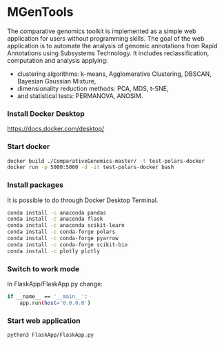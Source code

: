 # MGenTools

The comparative genomics toolkit is implemented as a simple web application for users without programming skills.
The goal of the web application is to automate the analysis of genomic annotations from Rapid Annotations using Subsystems Technology.
It includes reclassification, computation and analysis applying:
- clustering algorithms: k-means, Agglomerative Clustering, DBSCAN, Bayesian Gaussian Mixture,
- dimensionality reduction methods: PCA, MDS, t-SNE,
- and statistical tests: PERMANOVA, ANOSIM.

### Install Docker Desktop
https://docs.docker.com/desktop/

### Start docker
```bash
docker build ./ComparativeGenomics-master/ -t test-polars-docker
docker run -p 5000:5000 -d -it test-polars-docker bash
```

### Install packages
It is possible to do through Docker Desktop Terminal.
```bash 
conda install -c anaconda pandas 
conda install -c anaconda flask
conda install -c anaconda scikit-learn 
conda install -c conda-forge polars
conda install -c conda-forge pyarrow
conda install -c conda-forge scikit-bio
conda install -c plotly plotly
```

### Switch to work mode
In FlaskApp/FlaskApp.py change:
```bash 
if __name__ == '__main__':
    app.run(host='0.0.0.0')
```

### Start web application
```bash 
python3 FlaskApp/FlaskApp.py
```
